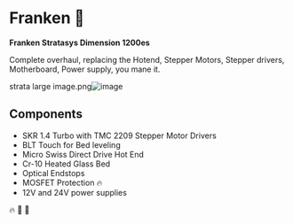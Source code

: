 # Franken  :rocket:
**Franken Stratasys Dimension 1200es**  

Complete overhaul, replacing the Hotend, Stepper Motors, Stepper drivers, Motherboard, Power supply, you mane it. 


strata large image.png![image](https://user-images.githubusercontent.com/18175813/110194259-b1ed7e80-7e05-11eb-9c98-d722472cf591.png)


## Components 
* SKR 1.4 Turbo with TMC 2209 Stepper Motor Drivers  
* BLT Touch for Bed leveling  
* Micro Swiss Direct Drive Hot End  
* Cr-10 Heated Glass Bed  
* Optical Endstops  
* MOSFET Protection :fire:
* 12V and 24V power supplies


:fire:
:palm_tree:
:palm_tree:




